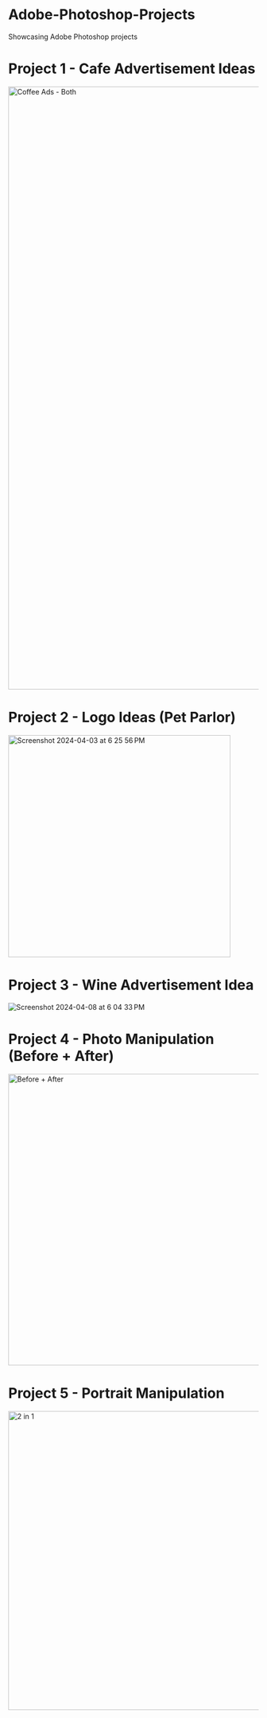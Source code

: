 # Adobe-Photoshop-Projects
Showcasing Adobe Photoshop projects


# Project 1 - Cafe Advertisement Ideas 

<img width="1214" alt="Coffee Ads - Both" src="https://github.com/EshaRaicar/Adobe-Photoshop-Projects/assets/107826151/1cc1199d-50e7-489e-960b-275784e46118">

# Project 2 - Logo Ideas (Pet Parlor)

<img width="447" alt="Screenshot 2024-04-03 at 6 25 56 PM" src="https://github.com/EshaRaicar/Adobe-Photoshop-Projects/assets/107826151/21f5cfe8-5277-4738-a03f-07f32bcaeaae">

# Project 3 - Wine Advertisement  Idea

![Screenshot 2024-04-08 at 6 04 33 PM](https://github.com/EshaRaicar/Adobe-Photoshop-Projects/assets/107826151/359388a7-4e30-41cb-81eb-5b11823a33b6)

# Project 4 - Photo Manipulation (Before + After) 

<img width="587" alt="Before +  After" src="https://github.com/EshaRaicar/Adobe-Photoshop-Projects/assets/107826151/670c2ae0-bc2f-499e-8b31-1d7b0445d982">

# Project 5 - Portrait Manipulation 

<img width="602" alt="2 in 1" src="https://github.com/EshaRaicar/Adobe-Photoshop-Projects/assets/107826151/7ee60b00-2a88-41a0-b8fa-5c1d69110739">
